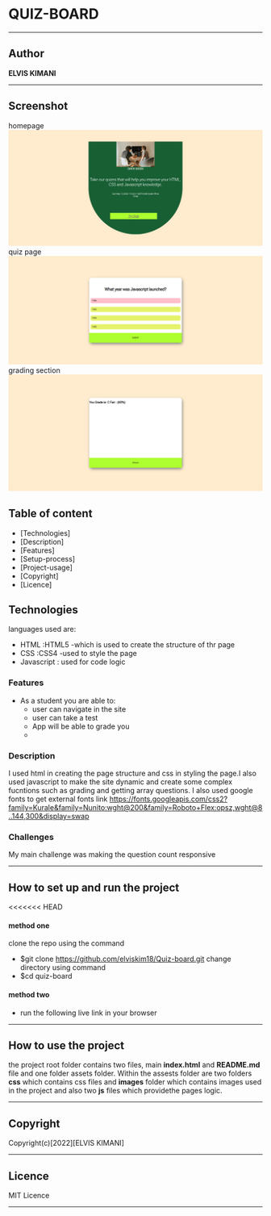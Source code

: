# QUIZ-BOARD


***
## Author 

**ELVIS KIMANI**
***

## Screenshot
homepage
![image](/Assets/Images/homepage.png)
quiz page
![image](/Assets/Images/quizpage.png)
grading section
![image](/Assets/Images/grading.png)

## Table of content
- [Technologies]
- [Description]
- [Features]
- [Setup-process]
- [Project-usage]
- [Copyright]
- [Licence]

## Technologies

languages used are: 
- HTML :HTML5 -which is used to create the structure of thr page
- CSS :CSS4 -used to style the page
- Javascript : used for code logic

### Features
* As a student you are able to:
    - user can navigate in the site
    - user can take a test
    - App will be able to grade you
    -
### Description
I used html in creating the page structure and css in styling the page.I also used javascript to make the site dynamic and create some complex fucntions such as grading and getting array questions. I also used google fonts to get external fonts
link https://fonts.googleapis.com/css2?family=Kurale&family=Nunito:wght@200&family=Roboto+Flex:opsz,wght@8..144,300&display=swap

### Challenges
My main challenge was making the question count responsive

*** 
## How to set up and run the project
<<<<<<< HEAD
#### method one
clone the repo using the command
- $git clone https://github.com/elviskim18/Quiz-board.git
change directory using command
- $cd quiz-board

#### method two
 - run the following live link in your browser 


***
## How to use the project

the project root folder contains two files, main **index.html** and **README.md** file and one folder assets folder. Within the assests folder are two folders **css** which contains css files and **images** folder which contains images used in the project and also two **js** files which providethe pages logic.
***
## Copyright
 Copyright(c)[2022][ELVIS KIMANI]

***
## Licence

MIT Licence
***